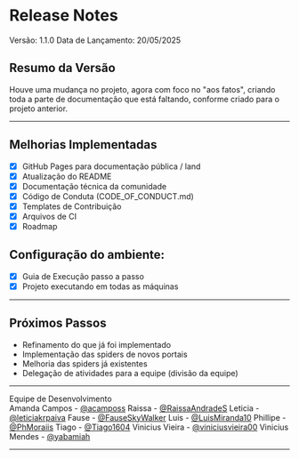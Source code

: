 # Release Notes  
Versão: 1.1.0
Data de Lançamento: 20/05/2025

## Resumo da Versão  

Houve uma mudança no projeto, agora com foco no "aos fatos", criando toda a parte de documentação que está faltando, conforme criado para o projeto anterior.

---

## Melhorias Implementadas  

- [x] GitHub Pages para documentação pública / land
- [x] Atualização do README  
- [x] Documentação técnica da comunidade
- [x] Código de Conduta (CODE_OF_CONDUCT.md)  
- [x] Templates de Contribuição
- [x] Arquivos de CI
- [x] Roadmap 

## Configuração do ambiente:  
- [x] Guia de Execução passo a passo
- [x] Projeto executando em todas as máquinas

---

## Próximos Passos  
- Refinamento do que já foi implementado
- Implementação das spiders de novos portais
- Melhoria das spiders já existentes
- Delegação de atividades para a equipe (divisão da equipe)

---

Equipe de Desenvolvimento  
Amanda Campos - [@acamposs](https://t.me/acamposs) 
Raissa - [@RaissaAndradeS](https://t.me/RaissaAndradeS) 
Leticia - [@leticiakrpaiva](https://t.me/leticiakrpaiva) 
Fause - [@FauseSkyWalker](https://t.me/FauseSkyWalker) 
Luis - [@LuisMiranda10](https://t.me/LuisMiranda10) 
Phillipe - [@PhMoraiis](https://t.me/PhMoraiis) 
Tiago - [@Tiago1604](https://t.me/Tiago1604) 
Vinicius Vieira - [@viniciusvieira00](https://t.me/viniciusvieira00) 
Vinicius Mendes - [@yabamiah](https://t.me/yabamiah) 

---